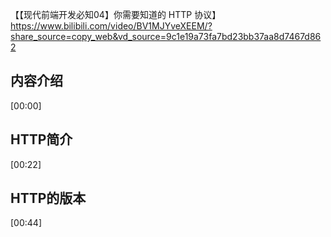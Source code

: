 【【现代前端开发必知04】你需要知道的 HTTP 协议】 https://www.bilibili.com/video/BV1MJYveXEEM/?share_source=copy_web&vd_source=9c1e19a73fa7bd23bb37aa8d7467d862


## 内容介绍
[00:00]

## HTTP简介
[00:22]

## HTTP的版本
[00:44]







